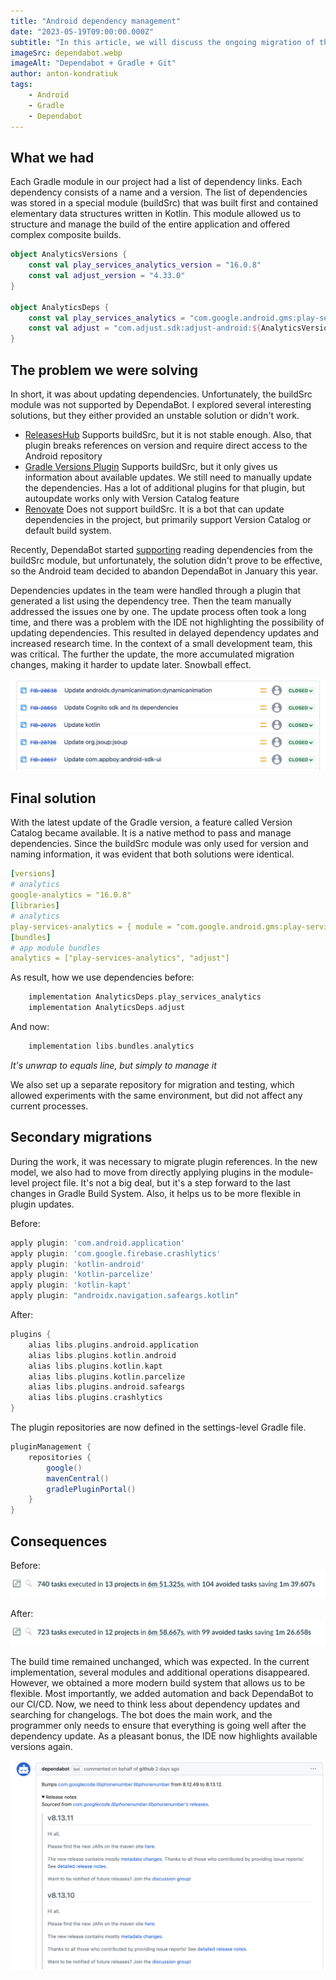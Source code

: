 ```yaml
---
title: "Android dependency management"
date: "2023-05-19T09:00:00.000Z"
subtitle: "In this article, we will discuss the ongoing migration of the dependency management system within the Android team."
imageSrc: dependabot.webp
imageAlt: "Dependabot + Gradle + Git" 
author: anton-kondratiuk
tags:
    - Android
    - Gradle
    - Dependabot
---
```


## What we had

Each Gradle module in our project had a list of dependency links. Each dependency consists of a name and a version. The list of dependencies was stored in a special module (buildSrc) that was built first and contained elementary data structures written in Kotlin. This module allowed us to structure and manage the build of the entire application and offered complex composite builds.

```kotlin 
object AnalyticsVersions {
    const val play_services_analytics_version = "16.0.8"
    const val adjust_version = "4.33.0"
}

object AnalyticsDeps {
    const val play_services_analytics = "com.google.android.gms:play-services-analytics:${AnalyticsVersions.play_services_analytics_version}"
    const val adjust = "com.adjust.sdk:adjust-android:${AnalyticsVersions.adjust_version}"
}
```

## The problem we were solving

In short, it was about updating dependencies. Unfortunately, the buildSrc module was not supported by DependaBot. I explored several interesting solutions, but they either provided an unstable solution or didn't work.

- [ReleasesHub](https://github.com/dipien/releases-hub-gradle-plugin) Supports buildSrc, but it is not stable enough. Also, that plugin breaks references on version and require direct access to the Android repository
- [Gradle Versions Plugin](https://github.com/ben-manes/gradle-versions-plugin) Supports buildSrc, but it only gives us information about available updates. We still need to manually update the dependencies. Has a lot of additional plugins for that plugin, but autoupdate works only with Version Catalog feature
- [Renovate](https://github.com/apps/renovate) Does not support buildSrc. It is a bot that can update dependencies in the project, but primarily support Version Catalog or default build system.

Recently, DependaBot started [supporting](https://github.com/dependabot/dependabot-core/issues/2180) reading dependencies from the buildSrc module, but unfortunately, the solution didn't prove to be effective, so the Android team decided to abandon DependaBot in January this year.

Dependencies updates in the team were handled through a plugin that generated a list using the dependency tree. Then the team manually addressed the issues one by one. The update process often took a long time, and there was a problem with the IDE not highlighting the possibility of updating dependencies. This resulted in delayed dependency updates and increased research time. In the context of a small development team, this was critical. The further the update, the more accumulated migration changes, making it harder to update later. Snowball effect.

![Example of dependency update task](tasklist.png)

## Final solution

With the latest update of the Gradle version, a feature called Version Catalog became available. It is a native method to pass and manage dependencies. Since the buildSrc module was only used for version and naming information, it was evident that both solutions were identical.

[//]: # "Not yaml, but toml is not supported by markdown"
```yaml
[versions]
# analytics
google-analytics = "16.0.8"
[libraries]
# analytics
play-services-analytics = { module = "com.google.android.gms:play-services-analytics", version.ref = "google-analytics" }
[bundles]
# app module bundles
analytics = ["play-services-analytics", "adjust"]
```

As result, how we use dependencies before:
```groovy
    implementation AnalyticsDeps.play_services_analytics
    implementation AnalyticsDeps.adjust
```
And now:
```groovy
    implementation libs.bundles.analytics
```
*It's unwrap to equals line, but simply to manage it*

We also set up a separate repository for migration and testing, which allowed experiments with the same environment, but did not affect any current processes.

## Secondary migrations

During the work, it was necessary to migrate plugin references. In the new model, we also had to move from directly applying plugins in the module-level project file. It's not a big deal, but it's a step forward to the last changes in Gradle Build System. Also, it helps us to be more flexible in plugin updates.

Before:
```groovy
apply plugin: 'com.android.application'
apply plugin: 'com.google.firebase.crashlytics'
apply plugin: 'kotlin-android'
apply plugin: 'kotlin-parcelize'
apply plugin: 'kotlin-kapt'
apply plugin: "androidx.navigation.safeargs.kotlin"
```

After:
```groovy
plugins {
    alias libs.plugins.android.application
    alias libs.plugins.kotlin.android
    alias libs.plugins.kotlin.kapt
    alias libs.plugins.kotlin.parcelize
    alias libs.plugins.android.safeargs
    alias libs.plugins.crashlytics
}
```

The plugin repositories are now defined in the settings-level Gradle file.
```groovy
pluginManagement {
    repositories {
        google()
        mavenCentral()
        gradlePluginPortal()
    }
}
```

## Consequences

Before:
![[Gradle Scan](https://scans.gradle.com/s/shbhqfmhdgefe)](before.png)

After:
![[Gradle Scan](https://scans.gradle.com/s/y3a2pc6hw2d56)](after.png)

The build time remained unchanged, which was expected. In the current implementation, several modules and additional operations disappeared. However, we obtained a more modern build system that allows us to be flexible. Most importantly, we added automation and back DependaBot to our CI/CD. Now, we need to think less about dependency updates and searching for changelogs. The bot does the main work, and the programmer only needs to ensure that everything is going well after the dependency update. As a pleasant bonus, the IDE now highlights available versions again.

![Dependabot update example](dependabot_example.png)